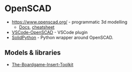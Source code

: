 # OpenSCAD

* <https://www.openscad.org/> - programmatic 3d modelling
  * [Docs](https://www.openscad.org/documentation.html), [cheatsheet](https://www.openscad.org/cheatsheet/)
* [VSCode-OpenSCAD](https://github.com/Antyos/vscode-openscad) - VSCode plugin
* [SolidPython](https://github.com/SolidCode/SolidPython) - Python wrapper around OpenSCAD.

## Models & libraries

* [The-Boardgame-Insert-Toolkit](https://github.com/IdoMagal/The-Boardgame-Insert-Toolkit)
